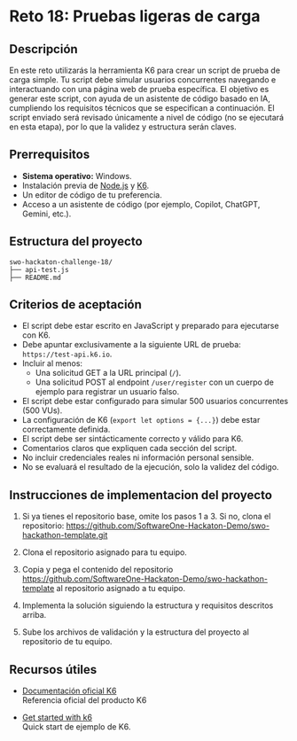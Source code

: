 # Reto 18: Pruebas ligeras de carga  
  
## Descripción  
  
En este reto utilizarás la herramienta K6 para crear un script de prueba de carga simple. Tu script debe simular usuarios concurrentes navegando e interactuando con una página web de prueba específica. El objetivo es generar este script, con ayuda de un asistente de código basado en IA, cumpliendo los requisitos técnicos que se especifican a continuación. El script enviado será revisado únicamente a nivel de código (no se ejecutará en esta etapa), por lo que la validez y estructura serán claves.
  
  
## Prerrequisitos  
  
- **Sistema operativo:** Windows.  
- Instalación previa de [Node.js](https://nodejs.org/) y [K6](https://k6.io/docs/get-started/installation/).  
- Un editor de código de tu preferencia.  
- Acceso a un asistente de código (por ejemplo, Copilot, ChatGPT, Gemini, etc.).  

## Estructura del proyecto
```
swo-hackaton-challenge-18/
├── api-test.js
├── README.md
```  
  
## Criterios de aceptación  
  
- El script debe estar escrito en JavaScript y preparado para ejecutarse con K6.  
- Debe apuntar exclusivamente a la siguiente URL de prueba: `https://test-api.k6.io`.  
- Incluir al menos:  
    - Una solicitud GET a la URL principal (`/`).  
    - Una solicitud POST al endpoint `/user/register` con un cuerpo de ejemplo para registrar un usuario falso.  
- El script debe estar configurado para simular 500 usuarios concurrentes (500 VUs).  
- La configuración de K6 (`export let options = {...}`) debe estar correctamente definida.  
- El script debe ser sintácticamente correcto y válido para K6.  
- Comentarios claros que expliquen cada sección del script.  
- No incluir credenciales reales ni información personal sensible.  
- No se evaluará el resultado de la ejecución, solo la validez del código.  
  
## Instrucciones de implementacion del proyecto 
1. Si ya tienes el repositorio base, omite los pasos 1 a 3. Si no, clona el repositorio:
https://github.com/SoftwareOne-Hackaton-Demo/swo-hackathon-template.git

2. Clona el repositorio asignado para tu equipo.

3. Copia y pega el contenido del repositorio https://github.com/SoftwareOne-Hackaton-Demo/swo-hackathon-template al repositorio asignado a tu equipo.

4. Implementa la solución siguiendo la estructura y requisitos descritos arriba.

5. Sube los archivos de validación y la estructura del proyecto al repositorio de tu equipo.

## Recursos útiles

- [Documentación oficial K6](https://grafana.com/docs/k6/latest/)  
  Referencia oficial del producto K6

- [Get started with k6](https://grafana.com/docs/k6/latest/examples/get-started-with-k6/)  
  Quick start de ejemplo de K6.  
